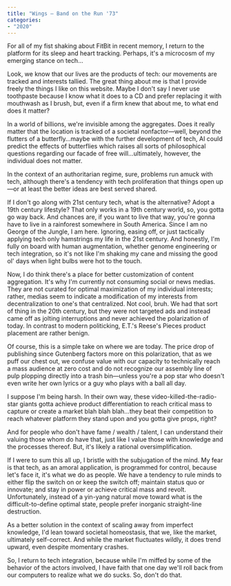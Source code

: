 ```yaml
---
title: "Wings – Band on the Run '73"
categories:
- "2020"
---
```


For all of my fist shaking about FitBit in recent memory, I return to the platform for its sleep and heart tracking. Perhaps, it's a microcosm of my emerging stance on tech…

Look, we know that our lives are the products of tech: our movements are tracked and interests tallied. The great thing about me is that I provide freely the things I like on this website. Maybe I don't say I never use toothpaste because I know what it does to a CD and prefer replacing it with mouthwash as I brush, but, even if a firm knew that about me, to what end does it matter?

In a world of billions, we're invisible among the aggregates. Does it really matter that the location is tracked of a societal nonfactor—well, beyond the flutters of a butterfly…maybe with the further development of tech, AI could predict the effects of butterflies which raises all sorts of philosophical questions regarding our facade of free will…ultimately, however, the individual does not matter.

In the context of an authoritarian regime, sure, problems run amuck with tech, although there's a tendency with tech proliferation that things open up—or at least the better ideas are best served shared.

If I don't go along with 21st century tech, what is the alternative? Adopt a 19th century lifestyle? That only works in a 19th century world, so, you gotta go way back. And chances are, if you want to live that way, you're gonna have to live in a rainforest somewhere in South America. Since I am no George of the Jungle, I am here. Ignoring, easing off, or just tactically applying tech only hamstrings my life in the 21st century. And honestly, I'm fully on board with human augmentation, whether genome engineering or tech integration, so it's not like I'm shaking my cane and missing the good ol' days when light bulbs were hot to the touch.

Now, I do think there's a place for better customization of content aggregation. It's why I'm currently not consuming social or news medias. They are not curated for optimal maximization of my individual interests; rather, medias seem to indicate a modification of my interests from decentralization to one's that centralized. Not cool, bruh. We had that sort of thing in the 20th century, but they were not targeted ads and instead came off as jolting interruptions and never achieved the polarization of today. In contrast to modern politicking, E.T.'s Reese's Pieces product placement are rather benign.

Of course, this is a simple take on where we are today. The price drop of publishing since Gutenberg factors more on this polarization, that as we puff our chest out, we confuse value with our capacity to technically reach a mass audience at zero cost and do not recognize our assembly line of pulp plopping directly into a trash bin—unless you're a pop star who doesn't even write her own lyrics or a guy who plays with a ball all day.

I suppose I'm being harsh. In their own way, these video-killed-the-radio-star giants gotta achieve product differentiation to reach critical mass to capture or create a market blah blah blah…they beat their competition to reach whatever platform they stand upon and you gotta give props, right?

And for people who don't have fame / wealth / talent, I can understand their valuing those whom do have that, just like I value those with knowledge and the processes thereof. But, it's likely a rational oversimplification.

If I were to sum this all up, I bristle with the subjugation of the mind. My fear is that tech, as an amoral application, is programmed for control, because let's face it, it's what we do as people. We have a tendency to rule minds to either flip the switch on or keep the switch off; maintain status quo or innovate; and stay in power or achieve critical mass and revolt. Unfortunately, instead of a yin-yang natural move toward what is the difficult-to-define optimal state, people prefer inorganic straight-line destruction.

As a better solution in the context of scaling away from imperfect knowledge, I'd lean toward societal homeostasis, that we, like the market, ultimately self-correct. And while the market fluctuates wildly, it does trend upward, even despite momentary crashes.

So, I return to tech integration, because while I'm miffed by some of the behavior of the actors involved, I have faith that one day we'll roll back from our computers to realize what we do sucks. So, don't do that.
